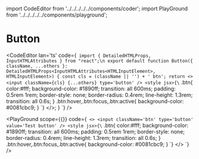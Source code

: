 import CodeEditor from '../../../../../components/coder';
import PlayGround from '../../../../../components/playground';

# Button

<CodeEditor lan='ts' code={`
import { DetailedHTMLProps, InputHTMLAttributes } from "react";\n
export default function Button({ className, ...others }: DetailedHTMLProps<InputHTMLAttributes<HTMLInputElement>, HTMLInputElement>) {
	const cls = (className || '') + ' btn';
	return <>
		<input className={cls} {...others} type='button' />
		<style jsx>{\`
.btn{
	color:#fff;
	background-color: #1890ff;
	transition: all 600ms;
	padding: 0.5rem 1rem;
	border-style: none;
	border-radius: 0.4rem;
	line-height: 1.3rem;
	transition: all 0.6s;
}
.btn:hover,.btn:focus,.btn:active{
	background-color: #0081cbc9;
}
\`}</style>
	</>;
}
`} />

<PlayGround scope={{}} code={`
	<>
		<input className='btn' type='button' value='Test button' />
		<style jsx>{\`
.btn{
	color:#fff;
	background-color: #1890ff;
	transition: all 600ms;
	padding: 0.5rem 1rem;
	border-style: none;
	border-radius: 0.4rem;
	line-height: 1.3rem;
	transition: all 0.6s;
}
.btn:hover,.btn:focus,.btn:active{
	background-color: #0081cbc9;
}
\`}</style>
	</>
`} />
